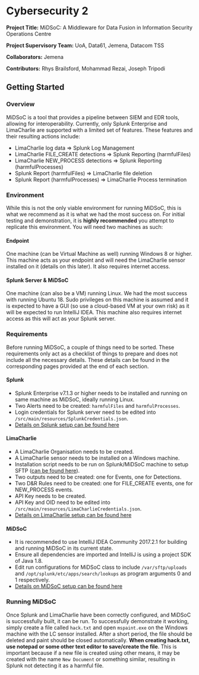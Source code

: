 
# Cybersecurity 2

**Project Title:**  MiDSoC: A Middleware for Data Fusion in Information Security Operations Centre

**Project Supervisory Team:** UoA, Data61, Jemena, Datacom TSS

**Collaborators:** Jemena

**Contributors:** Rhys Brailsford, Mohammad Rezai, Joseph Tripodi

## Getting Started

### Overview
MiDSoC is a tool that provides a pipeline between SIEM and EDR tools, allowing for interoperability. Currently, only Splunk Enterprise and LimaCharlie are supported with a limited set of features. These features and their resulting actions include:
- LimaCharlie log data => Splunk Log Management
- LimaCharlie FILE_CREATE detections => Splunk Reporting (harmfulFiles)
- LimaCharlie NEW_PROCESS detections => Splunk Reporting (harmfulProcesses)
- Splunk Report (harmfulFiles) => LimaCharlie file deletion
- Splunk Report (harmfulProcesses) => LimaCharlie Process termination

### Environment
While this is not the only viable environment for running MiDSoC, this is what we recommend as it is what we had the most success on. For initial testing and demonstration, it is **highly recommended** you attempt to replicate this environment. You will need two machines as such:
#### Endpoint
One machine (can be Virtual Machine as well) running Windows 8 or higher. This machine acts as your endpoint and will need the LimaCharlie sensor installed on it (details on this later). It also requires internet access.
#### Splunk Server & MiDSoC
One machine (can also be a VM) running Linux. We had the most success with running Ubuntu 18. Sudo privileges on this machine is assumed and it is expected to have a GUI (so use a cloud-based VM at your own risk) as it will be expected to run IntelliJ IDEA. This machine also requires internet access as this will act as your Splunk server.

### Requirements
Before running MiDSoC, a couple of things need to be sorted. These requirements only act as a checklist of things to prepare and does not include all the necessary details. These details can be found in the corresponding pages provided at the end of each section.
#### Splunk
- Splunk Enterprise v7.1.3 or higher needs to be installed and running on same machine as MiDSoC, ideally running Linux.
- Two Alerts need to be created: `harmfulFiles` and `harmfulProcesses`.
- Login credentials for Splunk server need to be edited into `/src/main/resources/SplunkCredentials.json`.
- [Details on Splunk setup can be found here](https://github.com/serp2018/cybersecurity2/wiki/Splunk-Setup)
#### LimaCharlie
- A LimaCharlie Organisation needs to be created.
- A LimaCharlie sensor needs to be installed on a Windows machine.
- Installation script needs to be run on Splunk/MiDSoC machine to setup SFTP ([can be found here](https://github.com/serp2018/cybersecurity2/issues/166#issuecomment-433292702)).
- Two outputs need to be created: one for Events, one for Detections.
- Two D&R Rules need to be created: one for FILE_CREATE events, one for NEW_PROCESS events.
- API Key needs to be created.
- API Key and OID need to be edited into `/src/main/resources/LimaCharlieCredentials.json`.
- [Details on LimaCharlie setup can be found here](https://github.com/serp2018/cybersecurity2/wiki/LimaCharlie-Setup)
#### MiDSoC
- It is recommended to use IntelliJ IDEA Community 2017.2.1 for building and running MiDSoC in its current state.
- Ensure all dependencies are imported and IntelliJ is using a project SDK of Java 1.8.
- Edit run configurations for MiDSoC class to include `/var/sftp/uploads` and `/opt/splunk/etc/apps/search/lookups` as program arguments 0 and 1 respectively.
- [Details on MiDSoC setup can be found here](https://github.com/serp2018/cybersecurity2/wiki/MiDSoC-Setup)

### Running MiDSoC
Once Splunk and LimaCharlie have been correctly configured, and MiDSoC is successfully built, it can be run. To successfully demonstrate it working, simply create a file called `hack.txt` and open `mspaint.exe` on the Windows machine with the LC sensor installed. After a short period, the file should be deleted and paint should be closed automatically. **When creating hack.txt, use notepad or some other text editor to save/create the file**. This is important because if a new file is created using other means, it may be created with the name `New Document` or something similar, resulting in Splunk not detecting it as a harmful file.
